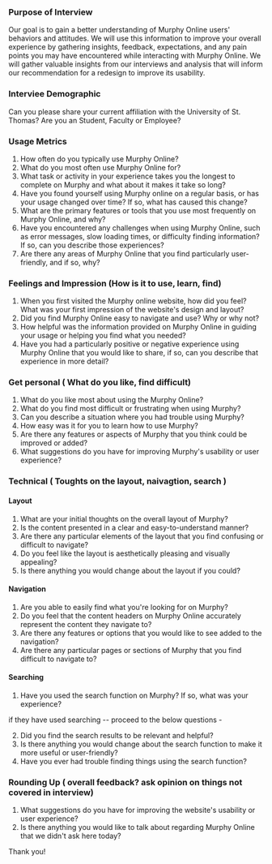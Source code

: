 ### Purpose of Interview

Our goal is to gain a better understanding of Murphy Online users' behaviors and attitudes. We will use this information to improve your overall experience by gathering insights, feedback, expectations, and any pain points you may have encountered while interacting with Murphy Online. We will gather valuable insights from our interviews and analysis that will inform our recommendation for a redesign to improve its usability.


###  Interviee Demographic 

Can you please share your current affiliation with the University of St. Thomas?  Are you an Student, Faculty or Employee?


### Usage Metrics 

1. How often do you typically use Murphy Online? 
2. What do you most often use Murphy Online for? 
3. What task or activity in your experience takes you the longest to complete on Murphy
and what about it makes it take so long? 
4. Have you found yourself using Murphy online on a regular basis, or has your usage changed over time? If so, what has caused this change?
5.  What are the primary features or tools that you use most frequently on Murphy Online, and why?
6.  Have you encountered any challenges when using Murphy Online, such as error messages, slow loading times, or difficulty finding information? If so, can you describe those experiences?
7.  Are there any areas of Murphy Online that you find particularly user-friendly, and if so, why?


### Feelings and Impression (How is it to use, learn, find)

1. When you first visited the Murphy online website, how did you feel? What was your first impression of the website's design and layout?
2. Did you find Murphy Online easy to navigate and use? Why or why not?
3. How helpful was the information provided on Murphy Online  in guiding your usage or helping you find what you needed?
4. Have you had a particularly positive or negative experience using Murphy Online that you would like to share,  if so, can you describe that experience in more detail?


### Get personal ( What do you like, find difficult)

1. What do you like most about using the Murphy Online?
2. What do you find most difficult or frustrating when using Murphy?
3. Can you describe a situation where you had trouble using Murphy?
4. How easy was it for you to learn how to use Murphy?
5. Are there any features or aspects of Murphy that you think could be improved or added?
6. What suggestions do you have for improving Murphy's usability or user experience?


### Technical ( Toughts on the layout, naivagtion, search )


#### Layout

1. What are your initial thoughts on the overall layout of Murphy?
2. Is the content presented in a clear and easy-to-understand manner?
3. Are there any particular elements of the layout that you find confusing or difficult to navigate?
4. Do you feel like the layout is aesthetically pleasing and visually appealing?
5. Is there anything you would change about the layout if you could?


#### Navigation

1. Are you able to easily find what you're looking for on Murphy? 
2. Do you feel that the content headers on Murphy Online  accurately represent the content they navigate to?
3. Are there any features or options that you would like to see added to the navigation?
4. Are there any particular pages or sections of Murphy that you find difficult to navigate to?


#### Searching 

1. Have you used the search function on Murphy? If so, what was your experience? 

if they have used searching -- proceed to the below questions - 

2. Did you find the search results to be relevant and helpful?
3. Is there anything you would change about the search function to make it more useful or user-friendly?
4. Have you ever had trouble finding things using the search function?


### Rounding Up ( overall feedback? ask opinion on things not covered in interview)

1. What suggestions do you have for improving the website's usability or user experience?
2. Is there anything you would like to talk about regarding Murphy Online that we didn't ask here today?

Thank you! 










